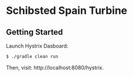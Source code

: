 # Schibsted Spain Turbine

## Getting Started
Launch Hystrix Dasboard:

```bash
$ ./gradle clean run
```

Then, visit: http://localhost:8080/hystrix.